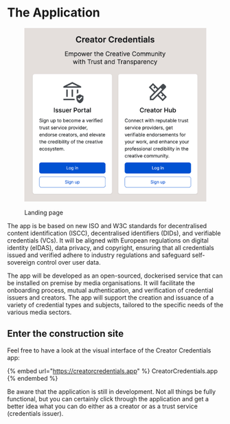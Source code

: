 # The Application

<figure><img src=".gitbook/assets/Creator-Credentials-landing@2x.png" alt=""><figcaption><p>Landing page</p></figcaption></figure>

The app is be based on new ISO and W3C standards for decentralised content identification (ISCC), decentralised identifiers (DIDs), and verifiable credentials (VCs). It will be aligned with European regulations on digital identity (eIDAS), data privacy, and copyright, ensuring that all credentials issued and verified adhere to industry regulations and safeguard self-sovereign control over user data.

The app will be developed as an open-sourced, dockerised service that can be installed on premise by media organisations. It will facilitate the onboarding process, mutual authentication, and verification of credential issuers and creators. The app will support the creation and issuance of a variety of credential types and subjects, tailored to the specific needs of the various media sectors.

## Enter the construction site

Feel free to have a look at the visual interface of the Creator Credentials app:&#x20;

{% embed url="https://creatorcredentials.app" %}
CreatorCredentials.app
{% endembed %}

Be aware that the application is still in development. Not all things be fully functional, but you can certainly click through the application and get a better idea what you can do either as a creator or as a trust service (credentials issuer). &#x20;
